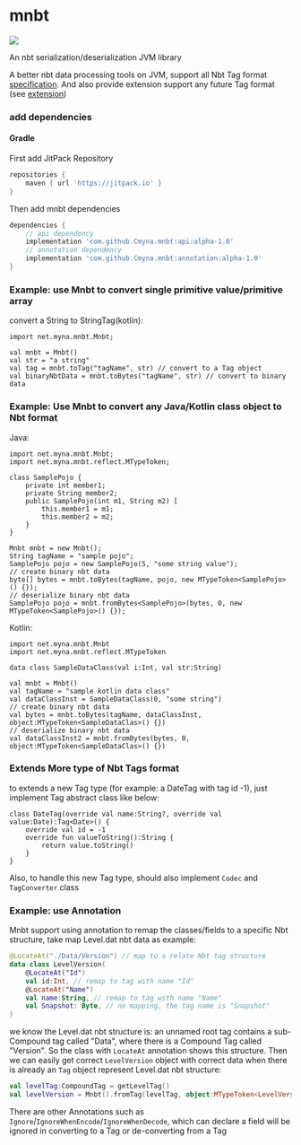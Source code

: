 # mnbt
[![](https://jitpack.io/v/Cmyna/mnbt.svg)](https://jitpack.io/#Cmyna/mnbt)

An nbt serialization/deserialization JVM library 

A better nbt data processing tools on JVM, 
support all Nbt Tag format [specification](https://minecraft.fandom.com/wiki/NBT_format).
And also provide extension support any future Tag format (see [extension](#extends-more-type-of-nbt-tags-format))

### add dependencies
#### Gradle
First add JitPack Repository
```groovy
repositories {
    maven { url 'https://jitpack.io' }
}
```
Then add mnbt dependencies
```groovy
dependencies {
    // api dependency
    implementation 'com.github.Cmyna.mnbt:api:alpha-1.0'
    // annotation dependency
    implementation 'com.github.Cmyna.mnbt:annotation:alpha-1.0'
}
```

### Example: use Mnbt to convert single primitive value/primitive array
convert a String to StringTag(kotlin):
```
import net.myna.mnbt.Mnbt;

val mnbt = Mnbt()
val str = "a string"
val tag = mnbt.toTag("tagName", str) // convert to a Tag object
val binaryNbtData = mnbt.toBytes("tagName", str) // convert to binary data
```

### Example: Use Mnbt to convert any Java/Kotlin class object to Nbt format

Java:
```
import net.myna.mnbt.Mnbt;
import net.myna.mnbt.reflect.MTypeToken;

class SamplePojo {
    private int member1;
    private String member2;
    public SamplePojo(int m1, String m2) [
        this.member1 = m1;
        this.member2 = m2;
    }
}

Mnbt mnbt = new Mnbt();
String tagName = "sample pojo";
SamplePojo pojo = new SamplePojo(5, "some string value");
// create binary nbt data
byte[] bytes = mnbt.toBytes(tagName, pojo, new MTypeToken<SamplePojo>() {});
// deserialize binary nbt data
SamplePojo pojo = mnbt.fromBytes<SamplePojo>(bytes, 0, new MTypeToken<SamplePojo>() {});
```

Kotlin:
```
import net.myna.mnbt.Mnbt
import net.myna.mnbt.reflect.MTypeToken

data class SampleDataClass(val i:Int, val str:String)

val mnbt = Mnbt()
val tagName = "sample kotlin data class"
val dataClassInst = SampleDataClass(0, "some string")
// create binary nbt data
val bytes = mnbt.toBytes(tagName, dataClassInst, object:MTypeToken<SampleDataClas>() {})
// deserialize binary nbt data
val dataClassInst2 = mnbt.fromBytes(bytes, 0, object:MTypeToken<SampleDataClas>() {})
```

### Extends More type of Nbt Tags format

to extends a new Tag type (for example: a DateTag with tag id -1), 
just implement Tag abstract class like below:
```
class DateTag(override val name:String?, override val value:Date):Tag<Date>() {
    override val id = -1
    override fun valueToString():String {
        return value.toString()
    }
}
```
Also, to handle this new Tag type, should also implement 
`Codec` and `TagConverter` class

### Example: use Annotation

Mnbt support using annotation to remap the classes/fields to a specific 
Nbt structure, take map Level.dat nbt data as example:
```kotlin
@LocateAt("./Data/Version") // map to a relate Nbt tag structure
data class LevelVersion(
    @LocateAt("Id")
    val id:Int, // remap to tag with name "Id"
    @LocateAt("Name")
    val name:String, // remap to tag with name "Name"
    val Snapshot: Byte, // no mapping, the tag name is "Snapshot"
)
```
we know the Level.dat nbt structure is: an unnamed root tag contains a
sub-Compound tag called "Data", where there is a Compound Tag called "Version". 
So the class with `LocateAt` annotation shows this structure. Then 
we can easily get correct `LevelVersion` object with correct data
when there is already an `Tag` object represent Level.dat nbt structure:
```kotlin
val levelTag:CompoundTag = getLevelTag()
val levelVersion = Mnbt().fromTag(levelTag, object:MTypeToken<LevelVersion>() {})
```

There are other Annotations such as `Ignore`/`IgnoreWhenEncode`/`IgnoreWhenDecode`,
which can declare a field will
be ignored in converting to a Tag or de-converting from a Tag
